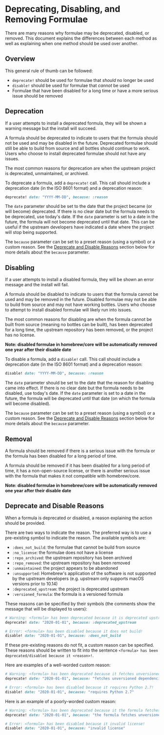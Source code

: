 # Deprecating, Disabling, and Removing Formulae

There are many reasons why formulae may be deprecated, disabled, or removed. This document explains the differences between each method as well as explaining when one method should be used over another.

## Overview

This general rule of thumb can be followed:

- `deprecate!` should be used for formulae that _should_ no longer be used
- `disable!` should be used for formulae that _cannot_ be used
- Formulae that have been disabled for a long time or have a more serious issue should be removed

## Deprecation

If a user attempts to install a deprecated formula, they will be shown a warning message but the install will succeed.

A formula should be deprecated to indicate to users that the formula should not be used and may be disabled in the future. Deprecated formulae should still be able to build from source and all bottles should continue to work. Users who choose to install deprecated formulae should not have any issues.

The most common reasons for deprecation are when the upstream project is deprecated, unmaintained, or archived.

To deprecate a formula, add a `deprecate!` call. This call should include a deprecation date (in the ISO 8601 format) and a deprecation reason:

```ruby
deprecate! date: "YYYY-MM-DD", because: :reason
```

The `date` parameter should be set to the date that the project became (or will become) deprecated. If there is no clear date but the formula needs to be deprecated, use today's date. If the `date` parameter is set to a date in the future, the formula will not become deprecated until that date. This can be useful if the upstream developers have indicated a date where the project will stop being supported.

The `because` parameter can be set to a preset reason (using a symbol) or a custom reason. See the [Deprecate and Disable Reasons](#deprecate-and-disable-reasons) section below for more details about the `because` parameter.

## Disabling

If a user attempts to install a disabled formula, they will be shown an error message and the install will fail.

A formula should be disabled to indicate to users that the formula cannot be used and may be removed in the future. Disabled formulae may not be able to build from source and may not have working bottles. Users who choose to attempt to install disabled formulae will likely run into issues.

The most common reasons for disabling are when the formula cannot be built from source (meaning no bottles can be built), has been deprecated for a long time, the upstream repository has been removed, or the project has no license.

**Note: disabled formulae in homebrew/core will be automatically removed one year after their disable date**

To disable a formula, add a `disable!` call. This call should include a deprecation date (in the ISO 8601 format) and a deprecation reason:

```ruby
disable! date: "YYYY-MM-DD", because: :reason
```

The `date` parameter should be set to the date that the reason for disabling came into effect. If there is no clear date but the formula needs to be disabled, use today's date. If the `date` parameter is set to a date in the future, the formula will be deprecated until that date (on which the formula will become disabled).

The `because` parameter can be set to a preset reason (using a symbol) or a custom reason. See the [Deprecate and Disable Reasons](#deprecate-and-disable-reasons) section below for more details about the `because` parameter.

## Removal

A formula should be removed if there is a serious issue with the formula or the formula has been disabled for a long period of time.

A formula should be removed if it has been disabled for a long period of time, it has a non-open-source license, or there is another serious issue with the formula that makes it not compatible with homebrew/core.

**Note: disabled formulae in homebrew/core will be automatically removed one year after their disable date**

## Deprecate and Disable Reasons

When a formula is deprecated or disabled, a reason explaining the action should be provided.

There are two ways to indicate the reason. The preferred way is to use a pre-existing symbol to indicate the reason. The available symbols are:

- `:does_not_build`: the formulae that cannot be build from source
- `:no_license`: the formulae does not have a license
- `:repo_archived`: the upstream repository has been archived
- `:repo_removed`: the upstream repository has been removed
- `:unmaintained`: the project appears to be abandoned
- `:unsupported`: Homebrew's application of the software is not supported by the upstream developers (e.g. upstream only supports macOS versions prior to 10.14)
- `:deprecated_upstream`: the project is deprecated upstream
- `:versioned_formula`: the formula is a versioned formula

These reasons can be specified by their symbols (the comments show the message that will be displayed to users):

```ruby
# Warning: <formula> has been deprecated because it is deprecated upstream!
deprecate! date: "2020-01-01", because: :deprecated_upstream
```

```ruby
# Error: <formula> has been disabled because it does not build!
disable! date: "2020-01-01", because: :does_not_build
```

If these pre-existing reasons do not fit, a custom reason can be specified. These reasons should be written to fit into the sentence `<formula> has been deprecated/disabled because it <reason>!`.

Here are examples of a well-worded custom reason:

```ruby
# Warning: <formula> has been deprecated because it fetches unversioned dependencies at runtime!
deprecate! date: "2020-01-01", because: "fetches unversioned dependencies at runtime"
```

```ruby
# Error: <formula> has been disabled because it requires Python 2.7!
disable! date: "2020-01-01", because: "requires Python 2.7"
```

Here is an example of a poorly-worded custom reason:

```ruby
# Warning: <formula> has been deprecated because it the formula fetches unversioned dependencies at runtime!
deprecate! date: "2020-01-01", because: "the formula fetches unversioned dependencies at runtime"
```

```ruby
# Error: <formula> has been disabled because it invalid license!
disable! date: "2020-01-01", because: "invalid license"
```
